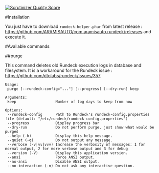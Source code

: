 [![Scrutinizer Quality Score](https://scrutinizer-ci.com/g/ARAMISAUTO/com.aramisauto.rundeck/badges/quality-score.png?s=c552c643de94d20e8b23e28c8f9082f1622e9b5a)](https://scrutinizer-ci.com/g/ARAMISAUTO/com.aramisauto.rundeck/)

#Installation

You just have to download ```rundeck-helper.phar``` from latest release : https://github.com/ARAMISAUTO/com.aramisauto.rundeck/releases and execute it.

#Available commands

##purge

This command deletes old Rundeck execution logs in database and filesystem. It is a workaround for the Rundeck issue : https://github.com/dtolabs/rundeck/issues/357

```
Usage:
 purge [--rundeck-config="..."] [--progress] [--dry-run] keep

Arguments:
 keep                  Number of log days to keep from now

Options:
 --rundeck-config      Path to Rundeck's rundeck-config.properties file (default: "/etc/rundeck/rundeck-config.properties")
 --progress            Display progress bar
 --dry-run             Do not perform purge, just show what would be purged
 --help (-h)           Display this help message.
 --quiet (-q)          Do not output any message.
 --verbose (-v|vv|vvv) Increase the verbosity of messages: 1 for normal output, 2 for more verbose output and 3 for debug
 --version (-V)        Display this application version.
 --ansi                Force ANSI output.
 --no-ansi             Disable ANSI output.
 --no-interaction (-n) Do not ask any interactive question.
```
